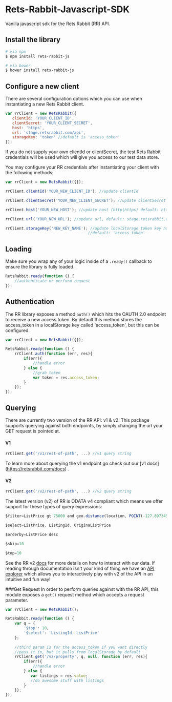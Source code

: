 # Rets-Rabbit-Javascript-SDK
Vanilla javascript sdk for the Rets Rabbit (RR) API.

## Install the library
```bash
# via npm
$ npm install rets-rabbit-js

# via bower
$ bower install rets-rabbit-js
```

## Configure a new client
There are several configuration options which you can use when instantiating
 a new Rets Rabbit client.
 
 ```javascript
var rrClient = new RetsRabbit({
    clientId: 'YOUR_CLIENT_ID',
    clientSecret: 'YOUR_CLIENT_SECRET',
    host: 'https',
    url: 'stage.retsrabbit.com/api',
    storageKey: 'token' //default is 'access_token'
});
 ```
 
 If you do not supply your own clientId or clientSecret, the test Rets Rabbit
 credentials will be used which will give you access to our test data store.
 
 You may configure your RR credentials after instantiating your client with
 the following methods:
 
 ```javascript
var rrClient = new RetsRabbit({});

rrClient.clientId('YOUR_NEW_CLIENT_ID'); //update clientId

rrClient.clientSecret('YOUR_NEW_CLIENT_SECRET'); //update clientSecret

rrClient.host('YOUR_NEW_HOST'); //update host (http|https) default: http

rrClient.url('YOUR_NEW_URL'); //update url, default: stage.retsrabbit.com

rrClient.storageKey('NEW_KEY_NAME'); //update localStorage token key name
                                     //default: 'access_token'
 ```
 
## Loading
Make sure you wrap any of your logic inside of a `.ready()` callback to
ensure the library is fully loaded.

```javascript
RetsRabbit.ready(function () {
    //authenticate or perform request
});
```

## Authentication
The RR library exposes a method `auth()` which hits the OAUTH 2.0 endpoint
to receive a new access token. By default this method stores the access_token
in a localStorage key called 'access_token', but this can be configured.

```javascript
var rrClient = new RetsRabbit({});

RetsRabbit.ready(function () {
    rrClient.auth(function (err, res){
        if(err){
            //handle error
        } else {
            //grab token
            var token = res.access_token;
        }
    });
});
```

## Querying
There are currently two version of the RR API: v1 & v2. This package supports
querying against both endpoints, by simply changing the url your GET
request is pointed at.

#### V1

```javascript
rrClient.get('/v1/rest-of-path', ...) //v1 query string
```

To learn more about querying the v1 endpoint go check out our [v1 docs]
(https://retsrabbit.com/docs) .

#### V2

```javascript
rrClient.get('/v2/rest-of-path', ...) //v2 query string
```

The latest version (v2) of RR is ODATA v4 compliant which means we offer
 support for these types of query expressions:
 
 ```javascript
 $filter=ListPrice gt 75000 and geo.distance(location, POINT(-127.89734578345 45.234534534)) lt 50
 
 $select=ListPrice, ListingId, OriginaListPrice
 
 $orderby=ListPrice desc
 
 $skip=10
 
 $top=10
 ```
 
 See the RR v2 [docs](https://retsrabbit.com/docs/v2) for more details 
 on how to interact with our data. If reading through documentation isn't
 your kind of thing we have an [API explorer](http://explore.retsrabbit.com) 
 which allows you to interactively play with v2 of the API in an intuitive 
 and fun way!

###Get Request
In order to perform queries against with the RR API, this module exposes
a `get()` request method which accepts a request parameter.

```javascript
var rrClient = new RetsRabbit();

RetsRabbit.ready(function () {
    var q = {
        '$top': 10, 
        '$select': 'ListingId, ListPrice'
    };
    
    //third param is for the access_token if you want directly
    //pass it in, but it pulls from localStorage by default
    rrClient.get('/v2/property', q, null, function (err, res){
        if(err){
            //handle error
        } else {
           var listings = res.value;
           //do awesome stuff with listings
        }
    });
});
```